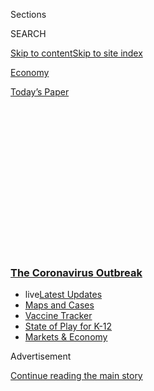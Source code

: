 <div id="app">

<div>

<div>

<div>

<div class="NYTAppHideMasthead css-1q2w90k e1suatyy0">

<div class="section css-ui9rw0 e1suatyy2">

<div class="css-eph4ug er09x8g0">

<div class="css-6n7j50">

</div>

<span class="css-1dv1kvn">Sections</span>

<div class="css-10488qs">

<span class="css-1dv1kvn">SEARCH</span>

</div>

[Skip to content](#site-content)[Skip to site
index](#site-index)

</div>

<div id="masthead-section-label" class="css-1wr3we4 eaxe0e00">

[Economy](https://www.nytimes3xbfgragh.onion/section/business/economy)

</div>

<div class="css-10698na e1huz5gh0">

</div>

</div>

<div id="masthead-bar-one" class="section hasLinks css-15hmgas e1csuq9d3">

<div class="css-uqyvli e1csuq9d0">

</div>

<div class="css-1uqjmks e1csuq9d1">

</div>

<div class="css-9e9ivx">

[](https://myaccount.nytimes3xbfgragh.onion/auth/login?response_type=cookie&client_id=vi)

</div>

<div class="css-1bvtpon e1csuq9d2">

[Today’s
Paper](https://www.nytimes3xbfgragh.onion/section/todayspaper)

</div>

</div>

</div>

</div>

<div data-aria-hidden="false">

<div id="site-content" data-role="main">

<div>

<div class="css-1aor85t" style="opacity:0.000000001;z-index:-1;visibility:hidden">

<div class="css-1hqnpie">

<div class="css-epjblv">

<span class="css-17xtcya">[Economy](/section/business/economy)</span><span class="css-x15j1o">|</span><span class="css-fwqvlz">‘It’s
a Wreck’: 3.3 Million File Unemployment Claims as Economy Comes
Apart</span>

</div>

<div class="css-k008qs">

<div class="css-1iwv8en">

<span class="css-18z7m18"></span>

<div>

</div>

</div>

<span class="css-1n6z4y">https://nyti.ms/3bvPHgr</span>

<div class="css-1705lsu">

<div class="css-4xjgmj">

<div class="css-4skfbu" data-role="toolbar" data-aria-label="Social Media Share buttons, Save button, and Comments Panel with current comment count" data-testid="share-tools">

  - 
  - 
  - 
  - 
    
    <div class="css-6n7j50">
    
    </div>

  - 

</div>

</div>

</div>

</div>

</div>

</div>

<div class="css-13pd83m">

<div class="css-l9svim">

### [<span class="css-pa1jbp"><span class="css-1rxm0ex">The Coronavirus</span><span class="css-1rxm0ex"> Outbreak</span></span>](https://www.nytimes3xbfgragh.onion/news-event/coronavirus?name=styln-coronavirus-markets&region=TOP_BANNER&variant=undefined&block=storyline_menu_recirc&action=click&pgtype=Article&impression_id=10d602b0-e0fd-11ea-9543-ff538f7d3baa)

  - <span class="css-ousu42"><span class="css-12clwdu">live</span>[Latest
    Updates](https://www.nytimes3xbfgragh.onion/2020/08/17/world/coronavirus-covid.html?name=styln-coronavirus-markets&region=TOP_BANNER&variant=undefined&block=storyline_menu_recirc&action=click&pgtype=Article&impression_id=10d629c0-e0fd-11ea-9543-ff538f7d3baa)</span>
  - <span class="css-ousu42">[Maps and
    Cases](https://www.nytimes3xbfgragh.onion/interactive/2020/us/coronavirus-us-cases.html?name=styln-coronavirus-markets&region=TOP_BANNER&variant=undefined&block=storyline_menu_recirc&action=click&pgtype=Article&impression_id=10d629c1-e0fd-11ea-9543-ff538f7d3baa)</span>
  - <span class="css-ousu42">[Vaccine
    Tracker](https://www.nytimes3xbfgragh.onion/interactive/2020/science/coronavirus-vaccine-tracker.html?name=styln-coronavirus-markets&region=TOP_BANNER&variant=undefined&block=storyline_menu_recirc&action=click&pgtype=Article&impression_id=10d629c2-e0fd-11ea-9543-ff538f7d3baa)</span>
  - <span class="css-ousu42">[State of Play for
    K-12](https://www.nytimes3xbfgragh.onion/2020/08/17/us/k-12-schools-reopening.html?name=styln-coronavirus-markets&region=TOP_BANNER&variant=undefined&block=storyline_menu_recirc&action=click&pgtype=Article&impression_id=10d629c3-e0fd-11ea-9543-ff538f7d3baa)</span>
  - <span class="css-ousu42">[Markets &
    Economy](https://www.nytimes3xbfgragh.onion/live/2020/08/17/business/stock-market-today-coronavirus?name=styln-coronavirus-markets&region=TOP_BANNER&variant=undefined&block=storyline_menu_recirc&action=click&pgtype=Article&impression_id=10d650d0-e0fd-11ea-9543-ff538f7d3baa)</span>

</div>

</div>

<div id="top-wrapper" class="css-1sy8kpn">

<div id="top-slug" class="css-l9onyx">

Advertisement

</div>

[Continue reading the main
story](#after-top)

<div class="ad top-wrapper" style="text-align:center;height:100%;display:block;min-height:250px">

<div id="top" class="place-ad" data-position="top" data-size-key="top">

</div>

</div>

<div id="after-top">

</div>

</div>

<div>

<div id="sponsor-wrapper" class="css-1hyfx7x">

<div id="sponsor-slug" class="css-19vbshk">

Supported by

</div>

[Continue reading the main
story](#after-sponsor)

<div id="sponsor" class="ad sponsor-wrapper" style="text-align:center;height:100%;display:block">

</div>

<div id="after-sponsor">

</div>

</div>

<div class="css-186x18t">

</div>

<div class="css-ls6wgr ehdk2mb0">

# ‘It’s a Wreck’: 3.3 Million File Unemployment Claims as Economy Comes Apart

</div>

The weekly figure is among the first data on the economic toll of the
vast disruption of normal life and commerce caused by the coronavirus
pandemic.

<div class="css-79elbk" data-testid="photoviewer-wrapper">

<div class="css-z3e15g" data-testid="photoviewer-wrapper-hidden">

</div>

<div class="css-1a48zt4 ehw59r15" data-testid="photoviewer-children">

![<span class="css-16f3y1r e13ogyst0" data-aria-hidden="true">The
coronavirus outbreak has devastated the business of many U.S.
restaurants and retailers, including the Bendix Diner in Hasbrouck
Heights,
N.J. </span><span class="css-cnj6d5 e1z0qqy90" itemprop="copyrightHolder"><span class="css-1ly73wi e1tej78p0">Credit...</span><span><span>Bryan
Anselm for The New York
Times</span></span></span>](https://static01.graylady3jvrrxbe.onion/images/2020/03/26/business/26virus-jobs1a/merlin_170735211_f804388b-9379-4dbf-98e2-9bb4ae7b2980-articleLarge.jpg?quality=75&auto=webp&disable=upscale)

</div>

</div>

<div class="css-18e8msd">

<div class="css-otjvjh epjyd6m0">

<div class="css-nmf14i ey68jwv0" data-aria-hidden="true">

[![Ben
Casselman](https://static01.graylady3jvrrxbe.onion/images/2018/11/09/multimedia/author-ben-casselman/author-ben-casselman-thumbLarge.png
"Ben Casselman")](https://www.nytimes3xbfgragh.onion/by/ben-casselman)[![Patricia
Cohen](https://static01.graylady3jvrrxbe.onion/images/2018/02/16/multimedia/author-patricia-cohen/author-patricia-cohen-thumbLarge.jpg
"Patricia Cohen")](https://www.nytimes3xbfgragh.onion/by/patricia-cohen)[![Tiffany
Hsu](https://static01.graylady3jvrrxbe.onion/images/2018/12/06/multimedia/author-tiffany-hsu/author-tiffany-hsu-thumbLarge.png
"Tiffany Hsu")](https://www.nytimes3xbfgragh.onion/by/tiffany-hsu)

</div>

<div class="css-1baulvz">

By [<span class="css-1baulvz" itemprop="name">Ben
Casselman</span>](https://www.nytimes3xbfgragh.onion/by/ben-casselman),
[<span class="css-1baulvz" itemprop="name">Patricia
Cohen</span>](https://www.nytimes3xbfgragh.onion/by/patricia-cohen) and
[<span class="css-1baulvz last-byline" itemprop="name">Tiffany
Hsu</span>](https://www.nytimes3xbfgragh.onion/by/tiffany-hsu)

</div>

</div>

  - 
    
    <div class="css-ld3wwf e16638kd2">
    
    Published March 26, 2020Updated April 3,
    2020
    
    </div>

  - 
    
    <div class="css-4xjgmj">
    
    <div class="css-pvvomx" data-role="toolbar" data-aria-label="Social Media Share buttons, Save button, and Comments Panel with current comment count" data-testid="share-tools">
    
      - 
      - 
      - 
      - 
        
        <div class="css-6n7j50">
        
        </div>
    
      - 
    
    </div>
    
    </div>

</div>

</div>

<div class="section meteredContent css-1r7ky0e" name="articleBody" itemprop="articleBody">

<div class="css-1fanzo5 StoryBodyCompanionColumn">

<div class="css-53u6y8">

More than three million people filed for [unemployment
benefits](https://www.nytimes3xbfgragh.onion/2020/04/03/upshot/coronavirus-jobless-rate-great-depression.html)
last week, sending a collective shudder throughout the economy that is
unlike anything Americans have experienced.

The alarming numbers, in a report released by the Labor Department on
Thursday, provide some of the first hard data on the economic toll of
the
[coronavirus](https://www.nytimes3xbfgragh.onion/2020/04/03/upshot/coronavirus-jobless-rate-great-depression.html)
pandemic, which has shut down whole swaths of American life faster than
government statistics can keep track.

Just three weeks ago, barely 200,000 people applied for jobless
benefits, a historically low number. In the half-century that the
government has tracked applications, the worst week ever, with 695,000
so-called initial claims, had been in 1982.

</div>

</div>

<div class="css-1fanzo5 StoryBodyCompanionColumn">

<div class="css-53u6y8">

Thursday’s figure of nearly 3.3 million set a grim record. “A large part
of the economy just collapsed,” said Ben Herzon, executive director of
IHS Markit, a business data and analytics
firm.

</div>

</div>

<div class="css-nvxo42 e73j0it0">

<div class="css-1xdhyk6 erfvjey0">

<span class="css-1ly73wi e1tej78p0">Image</span>

<div class="css-zjzyr8">

<div data-testid="lazyimage-container" style="height:257.77777777777777px">

</div>

</div>

</div>

<span class="css-16f3y1r e13ogyst0" data-aria-hidden="true">An entrance
to the Bellagio in Las Vegas has been boarded
up.</span><span class="css-cnj6d5 e1z0qqy90" itemprop="copyrightHolder"><span class="css-1ly73wi e1tej78p0">Credit...</span><span>Joe
Buglewicz for The New York
Times</span></span>

<div class="css-1xdhyk6 erfvjey0">

<span class="css-1ly73wi e1tej78p0">Image</span>

<div class="css-zjzyr8">

<div data-testid="lazyimage-container" style="height:257.77777777777777px">

</div>

</div>

</div>

<span class="css-16f3y1r e13ogyst0" data-aria-hidden="true">An AT\&T
store in Chicago is closed under a state order tightly limiting business
operations.</span><span class="css-cnj6d5 e1z0qqy90" itemprop="copyrightHolder"><span class="css-1ly73wi e1tej78p0">Credit...</span><span>Taylor
Glascock for The New York Times</span></span>

</div>

<div class="css-1fanzo5 StoryBodyCompanionColumn">

<div class="css-53u6y8">

The numbers provided only the first hint of the economic cataclysm in
progress. Even comparatively optimistic forecasters expect millions more
lost jobs, and with them foreclosures, evictions and bankruptcies.
Thousands of businesses have closed in response to the pandemic, and
many will never reopen. Some economists say the decline in gross
domestic product this year could rival the worst years of the Great
Depression.

And there was fresh evidence on Thursday of the relentless course of the
virus itself. Cases in the United States now exceed 80,000, the most of
any nation, even China and Italy, [according to a New York Times
database](https://www.nytimes3xbfgragh.onion/interactive/2020/us/coronavirus-us-cases.html),
and more than 1,000 deaths across the country have been linked to the
virus.

At least 160 million people nationwide have been ordered to stay home.
Many hospitals are overwhelmed, while essential protective gear is in
short supply. “We are the new global epicenter of the disease,” said Dr.
Sara Keller, an infectious-disease specialist at Johns Hopkins Medicine.
“Now all we can do is to slow the transmission as much as possible.”

The situation in the New Orleans area is [particularly
acute](https://www.nytimes3xbfgragh.onion/2020/03/26/us/coronavirus-louisiana-new-orleans.html),
with the city reporting more than 800 cases, a higher total than most
states.

</div>

</div>

<div class="css-1fanzo5 StoryBodyCompanionColumn">

<div class="css-53u6y8">

In New York, the state hardest hit, Gov. Andrew M. Cuomo reported a 40
percent increase in hospitalized patients in one day, to well over
5,000. The surge dashed hopes that had been raised a day before, when
Mr. Cuomo said the state’s social-distancing measures seemed to be
slowing the growth in
hospitalizations.

<div id="NYT_MAIN_CONTENT_1_REGION" class="css-9tf9ac">

<div>

<div id="styln-covid-updates-markets" class="section interactive-content interactive-size-medium css-1ftcdic">

<div class="css-17ih8de interactive-body">

<div id="styln-briefing-block">

<div class="briefing-block-header-section">

# [Latest Updates: The Coronavirus Outbreak and the Economy](https://www.nytimes3xbfgragh.onion/live/2020/08/17/business/stock-market-today-coronavirus?action=click&pgtype=Article&state=default&region=MAIN_CONTENT_1&context=storylines_live_updates)

</div>

<div class="briefing-block-lb-items">

<div class="briefing-block-update-time">

[7h
ago](https://www.nytimes3xbfgragh.onion/live/2020/08/17/business/stock-market-today-coronavirus?action=click&pgtype=Article&state=default&region=MAIN_CONTENT_1&context=storylines_live_updates#robinhood-a-stock-trading-app-is-valued-at-11-2-billion-in-its-latest-funding-round)

</div>

<div>

[Robinhood, a stock trading app, is valued at $11.2 billion in its
latest funding
round.](https://www.nytimes3xbfgragh.onion/live/2020/08/17/business/stock-market-today-coronavirus?action=click&pgtype=Article&state=default&region=MAIN_CONTENT_1&context=storylines_live_updates#robinhood-a-stock-trading-app-is-valued-at-11-2-billion-in-its-latest-funding-round)

</div>

<div class="briefing-block-update-time">

[10h
ago](https://www.nytimes3xbfgragh.onion/live/2020/08/17/business/stock-market-today-coronavirus?action=click&pgtype=Article&state=default&region=MAIN_CONTENT_1&context=storylines_live_updates#new-unemployment-benefits-authorized-by-president-trump-wont-come-until-late-august)

</div>

<div>

[New unemployment benefits authorized by President Trump won’t come
until late
August.](https://www.nytimes3xbfgragh.onion/live/2020/08/17/business/stock-market-today-coronavirus?action=click&pgtype=Article&state=default&region=MAIN_CONTENT_1&context=storylines_live_updates#new-unemployment-benefits-authorized-by-president-trump-wont-come-until-late-august)

</div>

<div class="briefing-block-update-time">

[15h
ago](https://www.nytimes3xbfgragh.onion/live/2020/08/17/business/stock-market-today-coronavirus?action=click&pgtype=Article&state=default&region=MAIN_CONTENT_1&context=storylines_live_updates#heres-what-you-need-to-know-for-the-week-ahead)

</div>

<div>

[Here’s what you need to know for the week
ahead.](https://www.nytimes3xbfgragh.onion/live/2020/08/17/business/stock-market-today-coronavirus?action=click&pgtype=Article&state=default&region=MAIN_CONTENT_1&context=storylines_live_updates#heres-what-you-need-to-know-for-the-week-ahead)

</div>

</div>

<div class="briefing-block-footer">

<div class="briefing-block-footer-meta">

[See more
updates](https://www.nytimes3xbfgragh.onion/live/2020/08/17/business/stock-market-today-coronavirus?action=click&pgtype=Article&state=default&region=MAIN_CONTENT_1&context=storylines_live_updates)

</div>

<div class="briefing-block-briefinglinks">

<span>More live coverage:</span>
[Global](https://www.nytimes3xbfgragh.onion/2020/08/17/world/coronavirus-covid.html?action=click&pgtype=Article&state=default&region=MAIN_CONTENT_1&context=storylines_live_updates)

</div>

</div>

</div>

</div>

</div>

</div>

</div>

President Trump said the federal government planned to designate areas
as being at high, medium or low risk for spreading the virus to guide
local decisions on imposing or relaxing restrictions on movement and
commerce.

The terrifying speed of the U.S. economic collapse from the pandemic has
spurred lawmakers to action. Late Wednesday night, senators agreed on a
$2 trillion aid package that would provide cash payments to nearly all
Americans and would expand the unemployment system, among other changes.
Final congressional approval is expected on Friday.

The legislative action has helped buoy financial markets. A three-day
rally has lifted stocks in the S\&P 500 index more than 17 percent,
including a rise of 6.2 percent on Thursday, though prices remain far
lower than they were a month ago.

As staggering as the figures are for jobless claims, they almost
certainly understate the problem. Some part-time and low-wage workers
don’t qualify for unemployment benefits. Nor do gig workers, independent
contractors and the self-employed, although the emergency aid package
passed by the Senate would broaden eligibility to include many of them.
Others who do qualify may not know it. And the sudden rush of layoffs
[led to jammed phone lines and overwhelmed computer
servers](https://www.nytimes3xbfgragh.onion/2020/03/19/business/coronavirus-unemployment-states.html)
at unemployment offices across the country, leaving many people unable
to file claims.

The evening that Elise Quivey, 25, heard she was being furloughed from
her job in Chicago as a web designer for a cruise ship company, she
immediately clicked on the state’s unemployment benefits website. The
pages wouldn’t load. The next morning, as she tried to fill out the
online form, error messages kept flashing.

</div>

</div>

<div class="css-79elbk" data-testid="photoviewer-wrapper">

<div class="css-z3e15g" data-testid="photoviewer-wrapper-hidden">

</div>

<div class="css-1a48zt4 ehw59r15" data-testid="photoviewer-children">

![<span class="css-16f3y1r e13ogyst0" data-aria-hidden="true">Elise
Quivey was furloughed as a web designer for a cruise company. She
applied for unemployment benefits, but she is unsure if her claim went
through.</span><span class="css-cnj6d5 e1z0qqy90" itemprop="copyrightHolder"><span class="css-1ly73wi e1tej78p0">Credit...</span><span>Taylor
Glascock for The New York
Times</span></span>](https://static01.graylady3jvrrxbe.onion/images/2020/03/26/business/26virus-jobs4/26virus-jobs4-articleLarge.jpg?quality=75&auto=webp&disable=upscale)

</div>

</div>

<div class="css-1fanzo5 StoryBodyCompanionColumn">

<div class="css-53u6y8">

Days of calling have resulted in nagging busy signals. She is hoping
that her claim made it through, and that she will receive aid within a
few weeks, but she is not optimistic.

“There’s so many things up in the air right now, and it’s so stressful,”
she said. “It’s a wreck.”

Despite the glitches, Thursday’s figures suggest the scale of the
problem. In a single week, the pandemic wiped out a year and a half of
job gains. The past two weeks’ claims alone would be enough to push the
unemployment rate up to 5.7 percent from 3.5 percent in February — a
half-century low that now seems like ancient history.

The worst could be yet to come. Mr. Herzon of IHS Markit said he
expected a similarly large number next Thursday, when the Labor
Department releases its report on new claims filed this week.

Some forecasters think the unemployment rate could hit 10 percent this
summer, which would equal the highest level from the last recession more
than a decade ago. Back then, it took nearly two years for the jobless
rate to reach that height.

“What is really hard to fathom is just how fast these numbers are going
to escalate,” said Carl Tannenbaum, chief economist at Northern Trust.

Still, while there is little doubt that the numbers will get worse in
the short term, some economists remain optimistic that the pain will be
relatively short-lived. The congressional relief package is intended to,
in effect, press “pause” on the economy, allowing idled workers and
shuttered businesses to keep paying their bills so that they can spring
back quickly once the health crisis eases. If it works, the recovery
could be relatively swift; if it doesn’t, the cascade of layoffs and
business failures could stretch on far longer.

Quintina Moore-Caraway, a ramp agent at George Bush Intercontinental
Airport in Houston, was at work on March 13 when her supervisor called
her over. She was being furloughed, without pay, at the end of her
shift.

</div>

</div>

<div class="css-1fanzo5 StoryBodyCompanionColumn">

<div class="css-53u6y8">

“They said I could finish out my day on Friday, don’t come in on
Saturday, and I haven’t been back since, with no pay,” she
said.

</div>

</div>

<div class="css-79elbk" data-testid="photoviewer-wrapper">

<div class="css-z3e15g" data-testid="photoviewer-wrapper-hidden">

</div>

<div class="css-1a48zt4 ehw59r15" data-testid="photoviewer-children">

<div class="css-1xdhyk6 erfvjey0">

<span class="css-1ly73wi e1tej78p0">Image</span>

<div class="css-zjzyr8">

<div data-testid="lazyimage-container" style="height:257.77777777777777px">

</div>

</div>

</div>

<span class="css-16f3y1r e13ogyst0" data-aria-hidden="true">Quintina
Moore-Caraway was furloughed from her job almost two weeks ago, leaving
her scrambling to find new
employment. </span><span class="css-cnj6d5 e1z0qqy90" itemprop="copyrightHolder"><span class="css-1ly73wi e1tej78p0">Credit...</span><span>Michael
Starghill Jr. for The New York Times</span></span>

</div>

</div>

<div class="css-1fanzo5 StoryBodyCompanionColumn">

<div class="css-53u6y8">

Ms. Moore-Caraway, 46, was barely getting by on the $10 an hour she
earned at the airport. She has no savings, and no idea how she will pay
her $688 rent bill on April 1. She hasn’t been in the job long enough to
qualify for unemployment, and the few places still hiring during the
pandemic aren’t near bus routes.

“Through all the hurricanes, floods, I’ve never seen anything like
this,” she said. “On the movies I have, not in real life.”

Low-wage workers — many of them black, like Ms. Moore-Caraway, or
Hispanic — have been hit especially hard by the sudden economic
reversal. Many work in the industries most affected by the outbreak,
such as restaurants and travel, and few can work from home. They are
also less likely to have sick leave or other paid time off, and they
have less money saved to help overcome a missed paycheck.

Black and Hispanic workers “always bear the brunt” of economic
slowdowns, said Alix Gould-Werth, a researcher at the Washington Center
for Equitable Growth, a left-leaning think tank. “Now they’re bearing
the brunt of these twin crises, the health crisis and the economic
crisis.”

</div>

</div>

<div class="css-79elbk" data-testid="photoviewer-wrapper">

<div class="css-z3e15g" data-testid="photoviewer-wrapper-hidden">

</div>

<div class="css-1a48zt4 ehw59r15" data-testid="photoviewer-children">

<div class="css-1xdhyk6 erfvjey0">

<span class="css-1ly73wi e1tej78p0">Image</span>

<div class="css-zjzyr8">

<div data-testid="lazyimage-container" style="height:257.77777777777777px">

</div>

</div>

</div>

<span class="css-16f3y1r e13ogyst0" data-aria-hidden="true">A New York
State Department of Labor office in Brooklyn. States’ unemployment
offices have been
swamped.</span><span class="css-cnj6d5 e1z0qqy90" itemprop="copyrightHolder"><span class="css-1ly73wi e1tej78p0">Credit...</span><span>Hiroko
Masuike/The New York Times</span></span>

</div>

</div>

<div class="css-1fanzo5 StoryBodyCompanionColumn">

<div class="css-53u6y8">

Some help may be on the way for workers like Ms. Moore-Caraway. Under
the congressional [aid
package](https://www.nytimes3xbfgragh.onion/2020/03/25/us/politics/whats-in-coronavirus-stimulus-bill.html?action=click&module=Spotlight&pgtype=Homepage),
[most
families](https://www.nytimes3xbfgragh.onion/article/coronavirus-stimulus-package-questions-answers.html)
would receive $1,200 per adult and $500 per child in direct payments.
The bill would also increase unemployment benefits by $600 a week and
extend how long laid-off workers could receive benefits. And it would
waive some requirements for receiving jobless benefits, like the
requirement that recipients look for work.

It would not, however, expand the food-assistance program formerly known
as food stamps.

An earlier relief bill, passed by Congress last week, provided $1
billion to help state unemployment systems that are breaking under the
stress of record call volumes. Departments across the country reported
huge spikes in call volumes and online applications.

The surge in applications was a particular challenge because departments
were staffed — and funded — for a labor market that had until recently
been setting records for its strength.

Colorado’s Department of Labor and Employment had 70 people working on
unemployment claims before the coronavirus outbreak. It added 90 people
to help respond to calls and process claims on Monday, pulling them off
other jobs in the department. Roughly 80 percent of workers are at home,
while the rest are in a call center in downtown Denver that during the
last recession had hundreds of workers dealing with
claims.

</div>

</div>

<div class="css-79elbk" data-testid="photoviewer-wrapper">

<div class="css-z3e15g" data-testid="photoviewer-wrapper-hidden">

</div>

<div class="css-1a48zt4 ehw59r15" data-testid="photoviewer-children">

<div class="css-1xdhyk6 erfvjey0">

<span class="css-1ly73wi e1tej78p0">Image</span>

<div class="css-zjzyr8">

<div data-testid="lazyimage-container" style="height:257.77777777777777px">

</div>

</div>

</div>

<span class="css-16f3y1r e13ogyst0" data-aria-hidden="true">Riley Travis
at the Colorado Department of Labor and Employment, which has added
dozens of people to help respond to a deluge of
calls.</span><span class="css-cnj6d5 e1z0qqy90" itemprop="copyrightHolder"><span class="css-1ly73wi e1tej78p0">Credit...</span><span>Daniel
Brenner for The New York Times</span></span>

</div>

</div>

<div class="css-1fanzo5 StoryBodyCompanionColumn">

<div class="css-53u6y8">

“Where we maybe had eight months to prepare heading into the recession,
we had five days to respond to coronavirus,” said Cher Haavind, the
department’s deputy executive director.

On Monday, nearly 100,000 call attempts were made by 10 a.m., when the
call center normally receives 6,000 calls in an entire week. The
department put in place a new process under which those filing claims
submit their forms at specified times based on their last names. Even
so, Ms. Haavind said, the crush of applications has strained not just
the department’s systems but also its employees.

</div>

</div>

<div class="css-1fanzo5 StoryBodyCompanionColumn">

<div class="css-53u6y8">

“They are talking to stressed-out people, and they are also stressed
out,” she said.

For laid-off workers, the anxiety is racking.

Mere weeks ago, Bill Copperfield had steady work installing drywall in
commercial buildings in Hawaii. Then he caught a cold and, in the
suddenly cautious world of coronavirus, was told not to come to work,
meaning he wasn’t paid. By the time he was healthy again, the job had
shut down and the state government was telling nonessential workers to
stay home. He has tried repeatedly to file an unemployment claim, but
hasn’t managed to get through.

“So right now I am three weeks without income and I’ve got my rent
coming up, I’ve got food I’ve got to buy,” Mr. Copperfield said.
“Definitely I won’t be paying bills this month.”

Mr. Copperfield, 45, has been laid off in the past, including during the
2008-9 housing crisis, in which he ended up losing his home to
foreclosure. But even then, he said, he was able to go out and find work
as a handyman or even sell fish he caught.

“At least then I could go out and hustle work, even if it wasn’t in my
field,” he said. “Nobody can work right now, we’re on like lockdown. And
even if I could find side work, I’d be putting my family at risk.”

</div>

</div>

<div>

</div>

</div>

<div>

</div>

<div>

</div>

<div>

</div>

<div>

<div id="bottom-wrapper" class="css-1ede5it">

<div id="bottom-slug" class="css-l9onyx">

Advertisement

</div>

[Continue reading the main
story](#after-bottom)

<div id="bottom" class="ad bottom-wrapper" style="text-align:center;height:100%;display:block;min-height:90px">

</div>

<div id="after-bottom">

</div>

</div>

</div>

</div>

</div>

## Site Index

<div>

</div>

## Site Information Navigation

  - [© <span>2020</span> <span>The New York Times
    Company</span>](https://help.nytimes3xbfgragh.onion/hc/en-us/articles/115014792127-Copyright-notice)

<!-- end list -->

  - [NYTCo](https://www.nytco.com/)
  - [Contact
    Us](https://help.nytimes3xbfgragh.onion/hc/en-us/articles/115015385887-Contact-Us)
  - [Work with us](https://www.nytco.com/careers/)
  - [Advertise](https://nytmediakit.com/)
  - [T Brand Studio](http://www.tbrandstudio.com/)
  - [Your Ad
    Choices](https://www.nytimes3xbfgragh.onion/privacy/cookie-policy#how-do-i-manage-trackers)
  - [Privacy](https://www.nytimes3xbfgragh.onion/privacy)
  - [Terms of
    Service](https://help.nytimes3xbfgragh.onion/hc/en-us/articles/115014893428-Terms-of-service)
  - [Terms of
    Sale](https://help.nytimes3xbfgragh.onion/hc/en-us/articles/115014893968-Terms-of-sale)
  - [Site
    Map](https://spiderbites.nytimes3xbfgragh.onion)
  - [Help](https://help.nytimes3xbfgragh.onion/hc/en-us)
  - [Subscriptions](https://www.nytimes3xbfgragh.onion/subscription?campaignId=37WXW)

</div>

</div>

</div>

</div>
